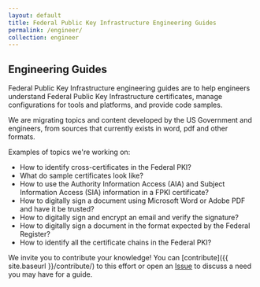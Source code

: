 ```yaml
---
layout: default
title: Federal Public Key Infrastructure Engineering Guides
permalink: /engineer/
collection: engineer
---
```

## Engineering Guides

Federal Public Key Infrastructure engineering guides are to help engineers understand Federal Public Key Infrastructure certificates, manage configurations for tools and platforms, and provide code samples. 

We are migrating topics and content developed by the US Government and engineers, from sources that currently exists in word, pdf and other formats.  

Examples of topics we're working on:

* How to identify cross-certificates in the Federal PKI?
* What do sample certificates look like?
* How to use the Authority Information Access (AIA) and Subject Information Access (SIA) information in a FPKI certificate?
* How to digitally sign a document using Microsoft Word or Adobe PDF and have it be trusted?
* How to digitally sign and encrypt an email and verify the signature?
* How to digitally sign a document in the format expected by the Federal Register?
* How to identify all the certificate chains in the Federal PKI?


We invite you to contribute your knowledge!  You can [contribute]({{ site.baseurl }}/contribute/) to this effort or open an [Issue]({{site.github.repository_url}}/issues) to discuss a need you may have for a guide.
